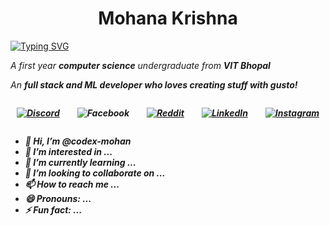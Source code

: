 <h1 align="center">Mohana Krishna</h1>

<a href="https://git.io/typing-svg"><img src="https://readme-typing-svg.demolab.com?font=Raleway&weight=500&size=24&pause=1000&color=53F7A5&center=true&vCenter=true&width=435&lines=Full+Stack+Web+and+ML+Developer" alt="Typing SVG" /></a>

<em>

<p>A first year <b> computer science</b> undergraduate from <b>VIT Bhopal</b></p>

<p>An <b>full stack <b> and <b>ML developer</b> who loves creating stuff with gusto! </p>

<div align="center" style="display: flex;
    justify-content: space-evenly;
    justify-self: center;
    flex-wrap: wrap;
    gap:2em"> 

[![Discord](https://img.shields.io/badge/Discord-7289DA?style=for-the-badge&logo=discord&logoColor=white)]()

![Facebook](https://img.shields.io/badge/Facebook-%230866FF?style=for-the-badge&logo=Facebook&logoColor=white&logoSize=auto)

[![Reddit](https://img.shields.io/badge/Reddit-FF4500?style=for-the-badge&logo=Reddit&logoColor=white)]()

[![LinkedIn](https://img.shields.io/badge/LinkedIn-0077B5?style=for-the-badge&logo=linkedin&logoColor=white)]()

[![Instagram](https://img.shields.io/badge/Instagram-E4405F?style=for-the-badge&logo=instagram&logoColor=white)](https://www.instagram.com/codexmohan/)


</div>

- 👋 Hi, I’m @codex-mohan
- 👀 I’m interested in ...
- 🌱 I’m currently learning ...
- 💞️ I’m looking to collaborate on ...
- 📫 How to reach me ...
- 😄 Pronouns: ...
- ⚡ Fun fact: ...

<!---
codex-mohan/codex-mohan is a ✨ special ✨ repository because its `README.md` (this file) appears on your GitHub profile.
You can click the Preview link to take a look at your changes.
--->
